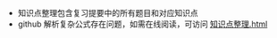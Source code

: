 - 知识点整理包含复习提要中的所有题目和对应知识点
- github 解析复杂公式存在问题，如需在线阅读，可访问 [知识点整理.html](https://htmlpreview.github.io/?https://github.com/flynn-desu/Algorithm_Course/blob/master/%E7%9F%A5%E8%AF%86%E7%82%B9%E6%95%B4%E7%90%86.html)